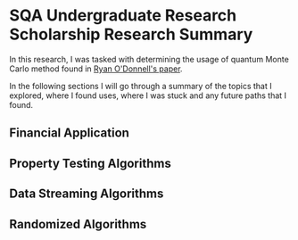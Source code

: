 # SQA Undergraduate Research Scholarship Research Summary

In this research, I was tasked with determining the usage of quantum Monte
Carlo method found in [Ryan O'Donnell's
paper](https://arxiv.org/pdf/2208.07544.pdf).

In the following sections I will go through a summary of the topics that I
explored, where I found uses, where I was stuck and any future paths that I
found.

## Financial Application

## Property Testing Algorithms

## Data Streaming Algorithms

## Randomized Algorithms


